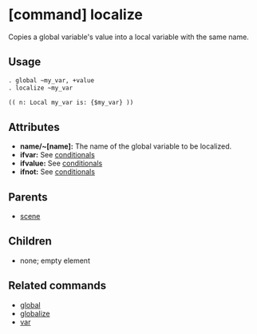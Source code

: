 
# [command] localize

Copies a global variable's value into a local variable with the same name.

## Usage

```xml
. global ~my_var, +value
. localize ~my_var

(( n: Local my_var is: {$my_var} ))
```

## Attributes

 * **name/~[name]:** The name of the global variable to be localized.
 * **ifvar:** See [conditionals](conditionals.md)
 * **ifvalue:** See [conditionals](conditionals.md)
 * **ifnot:** See [conditionals](conditionals.md)

## Parents

 * [scene](scene.md)

## Children

 * none; empty element

## Related commands

 * [global](global.md)
 * [globalize](globalize.md)
 * [var](var.md)
